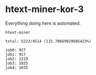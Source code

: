 # htext-miner-kor-3

Everything doing here is automated.

```
htext-miner

total: 5223/4514 (115.70669029685423%)

job0: 927
job1: 917
job2: 1319
job3: 1025
job4: 1035
```